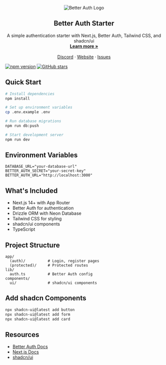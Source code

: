 <p align="center">
  <picture>
    <source srcset="./banner-dark.png" media="(prefers-color-scheme: dark)">
    <source srcset="./banner.png" media="(prefers-color-scheme: light)">
    <img src="./banner.png" alt="Better Auth Logo">
  </picture>
  <h2 align="center">
    Better Auth Starter
  </h2>
  <p align="center">
    A simple authentication starter with Next.js, Better Auth, Tailwind CSS, and shadcn/ui
    <br />
    <a href="https://better-auth.com"><strong>Learn more »</strong></a>
    <br />
    <br />
    <a href="https://discord.gg/better-auth">Discord</a>
    ·
    <a href="https://better-auth.com">Website</a>
    ·
    <a href="https://github.com/better-auth/better-auth/issues">Issues</a>
  </p>
</p>
 
 [![npm version](https://img.shields.io/npm/v/better-auth.svg?style=flat&colorA=000000&colorB=000000)](https://www.npmjs.com/package/better-auth)
 [![GitHub stars](https://img.shields.io/github/stars/better-auth/better-auth?style=flat&colorA=000000&colorB=000000)](https://github.com/better-auth/better-auth/stargazers)

## Quick Start

```bash
# Install dependencies
npm install

# Set up environment variables
cp .env.example .env

# Run database migrations
npm run db:push

# Start development server
npm run dev
```

## Environment Variables

```env
DATABASE_URL="your-database-url"
BETTER_AUTH_SECRET="your-secret-key"
BETTER_AUTH_URL="http://localhost:3000"
```

## What's Included

-  Next.js 14+ with App Router
-  Better Auth for authentication
 - Drizzle ORM with Neon Database
-  Tailwind CSS for styling
-  shadcn/ui components
-  TypeScript

## Project Structure

```
app/
  (auth)/          # Login, register pages
  (protected)/     # Protected routes
lib/
  auth.ts          # Better Auth config
components/
  ui/              # shadcn/ui components
```

## Add shadcn Components

```bash
npx shadcn-ui@latest add button
npx shadcn-ui@latest add form
npx shadcn-ui@latest add card
```

## Resources

- [Better Auth Docs](https://better-auth.com)
- [Next.js Docs](https://nextjs.org/docs)
- [shadcn/ui](https://ui.shadcn.com)
